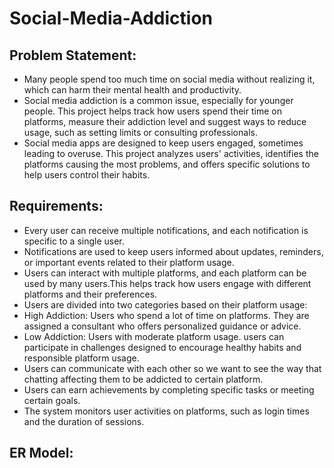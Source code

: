 # Social-Media-Addiction
## Problem Statement:
- Many people spend too much time on social media without realizing it, which can harm their mental health and productivity.
- Social media addiction is a common issue, especially for younger people. This project helps track how users spend their time on platforms, measure their addiction level and suggest ways to reduce usage, such as setting limits or consulting professionals.
- Social media apps are designed to keep users engaged, sometimes leading to overuse. This project analyzes users' activities, identifies the platforms causing the most problems, and offers specific solutions to help users control their habits.
## Requirements:
- Every user can receive multiple notifications, and each notification is specific to a single user.
- Notifications are used to keep users informed about updates, reminders, or important events related to their platform usage.
- Users can interact with multiple platforms, and each platform can be used by many users.This helps track how users engage with different platforms and their preferences.
-  Users are divided into two categories based on their platform usage:
  - High Addiction: Users who spend a lot of time on platforms. They are assigned a consultant who offers personalized guidance or advice.
  - Low Addiction: Users with moderate platform usage. users can participate in challenges designed to encourage healthy habits and responsible platform usage.
- Users can communicate with each other so we want to see the way that chatting affecting them to be addicted to certain platform.
- Users can earn achievements by completing specific tasks or meeting certain goals.
- The system monitors user activities on platforms, such as login times and the duration of sessions.
## ER Model:

